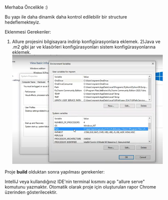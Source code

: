 Merhaba Öncelikle :)

Bu yapı ile daha dinamik daha kontrol edilebilir bir structure hedeflemekteyiz.

Eklenmesi Gerekenler:

1) Allure projesini bilgisayara indirip konfigürasyonlara eklemek.
2)Java ve .m2 gibi jar ve klasörleri konfigürasyonları sistem konfigürasyonlarına eklemek.
![img.png](img.png)
   
Proje **build** olduktan sonra yapılması gerekenler:

IntelliJ veya kullandığınız IDE'nin terminal kısmını açıp "allure serve" komutunu yazmaktır. Otomatik olarak proje için oluşturulan
rapor Chrome üzerinden gösterilecektir.

   